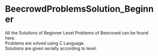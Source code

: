 # BeecrowdProblemsSolution_Beginner
All the Solutions of Beginner Level Problems of Beecrowd can be found here.
<br>
Problems are solved using C Language.
<br>
Solutions are given serially according to level.
